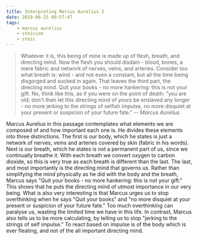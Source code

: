 ```yaml
---
title: Interpreting Marcus Aurelius 2
date: 2019-06-25 09:57:47
tags:
    - marcus aurelius
    - stoicism
    - stoic
---
```

> Whatever it is, this being of mine is made up of flesh, breath, and directing mind. Now the flesh you should disdain - blood, bones, a mere fabric and network of nerves, veins, and arteries. Consider too what breath is: wind - and not even a constant, but all the time being disgorged and sucked in again. That leaves the third part, the directing mind. Quit your books - no more hankering: this is not your gift. No, think like this, as if you were on the point of death: "you are old; don't then let this directing mind of yours be enslaved any longer - no more jerking to the strings of selfish impulse, no more disquiet at your present or suspicion of your future fate."
> -- <cite>Marcus Aurelius</cite>

Marcus Aurelius in this passage contemplates what elements we are composed of and how important each one is. He divides these elements into three distinctions. The first is our body, which he states is just a network of nerves, veins and arteries covered by skin (fabric in his words). Next is our breath, which he states is not a permanent part of us, since we continually breathe it. With each breath we convert oxygen to carbon dioxide, so this is very true as each breath is different than the last. The last, and most importantly is the directing mind that governs us. Rather than simplifying the mind physically as he did with the body and the breath, Marcus says "Quit your books - no more hankering: this is not your gift." This shows that he puts the directing mind of utmost importance in our very being. What is also very interesting is that Marcus urges us to stop overthinking when he says "Quit your books" and "no more disquiet at your present or suspicion of your future fate." Too much overthinking can paralyse us, wasting the limited time we have in this life. In contrast, Marcus also tells us to be more calculating, by telling us to stop "jerking to the strings of self impulse." To react based on impulse is of the body which is ever fleating, and not of the all important directing mind.